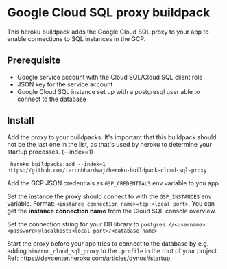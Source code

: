 # Google Cloud SQL proxy buildpack 

This heroku buildpack adds the Google Cloud SQL proxy to your app to enable
connections to SQL instances in the GCP.

## Prerequisite

- Google service account with the Cloud SQL/Cloud SQL client role
- JSON key for the service account
- Google Cloud SQL instance set up with a postgresql user able to connect 
to the database

## Install

Add the proxy to your buildpacks. It's important that this buildpack should
not be the last one in the list, as that's used by heroku to determine your 
startup processes. (--index=1)

     heroku buildpacks:add --index=1 https://github.com/tarunbhardwaj/heroku-buildpack-cloud-sql-proxy
     
Add the GCP JSON credentials as `GSP_CREDENTIALS` env variable to you app.

Set the instance the proxy should connect to with the `GSP_INSTANCES` env 
variable. Format: `<instance connection name>=tcp:<local port>`. You can get the
**instance connection name** from the Cloud SQL console overview.

Set the connection string for your DB library to 
`postgres://<username>:<password>@localhost:<local port>/<database-name>`

Start the proxy before your app tries to connect to the database by e.g. adding 
`bin/run_cloud_sql_proxy` to the `.profile` in the root of your project.
Ref: https://devcenter.heroku.com/articles/dynos#startup
